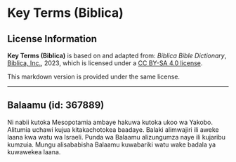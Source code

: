 # Key Terms (Biblica)

## License Information

**Key Terms (Biblica)** is based on and adapted from: _Biblica Bible Dictionary_, [Biblica, Inc.](https://www.biblica.com/), 2023, which is licensed under a [CC BY-SA 4.0 license](https://creativecommons.org/licenses/by-sa/4.0/legalcode.en).

This markdown version is provided under the same license.



--------------------------------

## Balaamu (id: 367889)

Ni nabii kutoka Mesopotamia ambaye hakuwa kutoka ukoo wa Yakobo. Alitumia uchawi kujua kitakachotokea baadaye. Balaki alimwajiri ili aweke laana kwa watu wa Israeli. Punda wa Balaamu alizungumza naye ili kujaribu kumzuia. Mungu alisababisha Balaamu kuwabariki watu wake badala ya kuwawekea laana.


